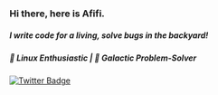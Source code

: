 ### Hi there, here is Afifi.

##### I write code for a living, solve bugs in the backyard!

##### 🐧 Linux Enthusiastic | 🚀 Galactic Problem-Solver

[![Twitter Badge](https://img.shields.io/badge/-Follow%20me%20on%20twitter%20-00acee?style=flat&logo=Twitter&logoColor=white)](https://twitter.com/intent/follow?screen_name=afifibytes "Follow on Twitter")
